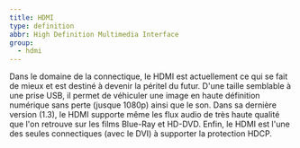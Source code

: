 ```yaml
---
title: HDMI
type: definition
abbr: High Definition Multimedia Interface
group:
  - hdmi
---
```

Dans le domaine de la connectique, le HDMI est actuellement ce qui se fait de mieux et est destiné à devenir la péritel du futur. D'une taille semblable à une prise USB, il permet de véhiculer une image en haute définition numérique sans perte (jusque 1080p) ainsi que le son. Dans sa dernière version (1.3), le HDMI supporte même les flux audio de très haute qualité que l'on retrouve sur les films Blue-Ray et HD-DVD. Enfin, le HDMI est l'une des seules connectiques (avec le DVI) à supporter la protection HDCP.
